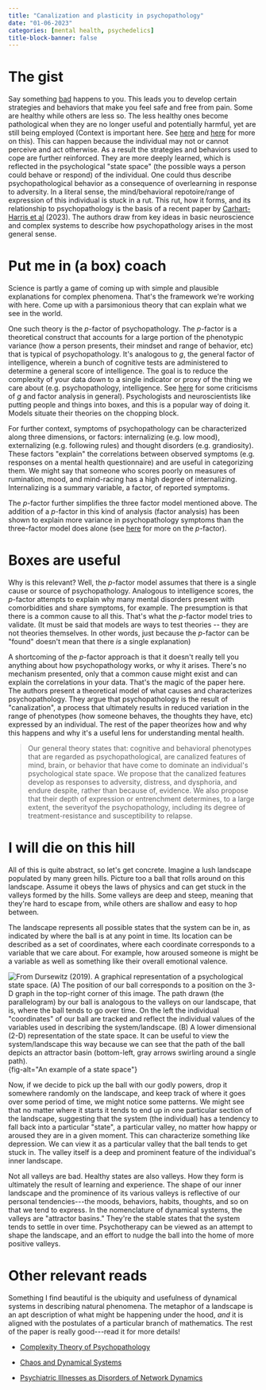 ```yaml
---
title: "Canalization and plasticity in psychopathology"
date: "01-06-2023"
categories: [mental health, psychedelics]
title-block-banner: false
---
```


# The gist

Say something [bad](https://sashachapin.substack.com/p/how-i-wish-trauma-had-been-explained) happens to you. This leads you to develop certain strategies and behaviors that make you feel safe and free from pain. Some are healthy while others are less so. The less healthy ones become pathological when they are no longer useful and potentially harmful, yet are still being employed (Context is important here. See [here](https://link.springer.com/chapter/10.1007/978-3-319-42834-5_3) and [here](https://psyarxiv.com/f68ej/) for more on this). This can happen because the individual may not or cannot perceive and act otherwise. As a result the strategies and behaviors used to cope are further reinforced. They are more deeply learned, which is reflected in the psychological "state space" (the possible ways a person could behave or respond) of the individual. One could thus describe psychopathological behavior as a consequence of overlearning in response to adversity. In a literal sense, the mind/behavioral repotoire/range of expression of this individual is stuck in a rut. This rut, how it forms, and its relationship to psychopathology is the basis of a recent paper by [Carhart-Harris et al](https://www.sciencedirect.com/science/article/abs/pii/S0028390822004579) (2023). The authors draw from key ideas in basic neuroscience and complex systems to describe how psychopathology arises in the most general sense.

# Put me in (a box) coach

Science is partly a game of coming up with simple and plausible explanations for complex phenomena. That's the framework we're working with here. Come up with a parsimonious theory that can explain what we see in the world.

One such theory is the *p*-factor of psychopathology. The *p*-factor is a theoretical construct that accounts for a large portion of the phenotypic variance (how a person presents, their mindset and range of behavior, etc) that is typical of psychopathology. It's analogous to *g*, the general factor of intelligence, wherein a bunch of cognitive tests are administered to determine a general score of intelligence. The goal is to reduce the complexity of your data down to a single indicator or proxy of the thing we care about (e.g. psychopathology, intelligence. See [here](http://bactra.org/weblog/523.html) for some criticisms of *g* and factor analysis in general). Psychologists and neuroscientists like putting people and things into boxes, and this is a popular way of doing it. Models situate their theories on the chopping block.

For further context, symptoms of psychopathology can be characterized along three dimensions, or factors: internalizing (e.g. low mood), externalizing (e.g. following rules) and thought disorders (e.g. grandiosity). These factors "explain" the correlations between observed symptoms (e.g. responses on a mental health questionnaire) and are useful in categorizing them. We might say that someone who scores poorly on measures of rumination, mood, and mind-racing has a high degree of internalizing. Internalizing is a summary variable, a factor, of reported symptoms.

The *p*-factor further simplifies the three factor model mentioned above. The addition of a *p*-factor in this kind of analysis (factor analysis) has been shown to explain more variance in psychopathology symptoms than the three-factor model does alone (see [here](https://pubmed.ncbi.nlm.nih.gov/25360393/) for more on the *p*-factor).

# Boxes are useful

Why is this relevant? Well, the *p*-factor model assumes that there is a single cause or source of psychopathology. Analogous to intelligence scores, the *p*-factor attempts to explain why many mental disorders present with comorbidities and share symptoms, for example. The presumption is that there is a common cause to all this. That's what the *p*-factor model tries to validate. (It must be said that models are ways to test theories -- they are not theories themselves. In other words, just because the *p*-factor can be "found" doesn't mean that there *is* a single explanation)

A shortcoming of the *p*-factor approach is that it doesn't really tell you anything about how psychopathology works, or why it arises. There's no mechanism presented, only that a common cause might exist and can explain the correlations in your data. That's the magic of the paper here. The authors present a theoretical model of what causes and characterizes psychopathology. They argue that psychopathology is the result of "canalization", a process that ultimately results in reduced variation in the range of phenotypes (how someone behaves, the thoughts they have, etc) expressed by an individual. The rest of the paper theorizes how and why this happens and why it's a useful lens for understanding mental health.

> Our general theory states that: cognitive and behavioral phenotypes that are regarded as psychopathological, are canalized features of mind, brain, or behavior that have come to dominate an individual's psychological state space. We propose that the canalized features develop as responses to adversity, distress, and dysphoria, and endure despite, rather than because of, evidence. We also propose that their depth of expression or entrenchment determines, to a large extent, the severityof the psychopathology, including its degree of treatment-resistance and susceptibility to relapse.

# I will die on this hill

All of this is quite abstract, so let's get concrete. Imagine a lush landscape populated by many green hills. Picture too a ball that rolls around on this landscape. Assume it obeys the laws of physics and can get stuck in the valleys formed by the hills. Some valleys are deep and steep, meaning that they're hard to escape from, while others are shallow and easy to hop between.

The landscape represents all possible states that the system can be in, as indicated by where the ball is at any point in time. Its location can be described as a set of coordinates, where each coordinate corresponds to a variable that we care about. For example, how aroused someone is might be a variable as well as something like their overall emotional valence.

![From [Dursewitz (2019)](https://pubmed.ncbi.nlm.nih.gov/32249208/). A graphical representation of a psychological state space. (A) The position of our ball corresponds to a position on the 3-D graph in the top-right corner of this image. The path drawn (the parallelogram) by our ball is analogous to the valleys on our landscape, that is, where the ball tends to go over time. On the left the individual "coordinates" of our ball are tracked and reflect the individual values of the variables used in describing the system/landscape. (B) A lower dimensional (2-D) representation of the state space. It can be useful to view the system/landscape this way because we can see that the path of the ball depicts an attractor basin (bottom-left, gray arrows swirling around a single path).](statespace.png){fig-alt="An example of a state space"}

Now, if we decide to pick up the ball with our godly powers, drop it somewhere randomly on the landscape, and keep track of where it goes over some period of time, we might notice some patterns. We might see that no matter where it starts it tends to end up in one particular section of the landscape, suggesting that the system (the individual) has a tendency to fall back into a particular "state", a particular valley, no matter how happy or aroused they are in a given moment. This can characterize something like depression. We can view it as a particular valley that the ball tends to get stuck in. The valley itself is a deep and prominent feature of the individual's inner landscape.

Not all valleys are bad. Healthy states are also valleys. How they form is ultimately the result of learning and experience. The shape of our inner landscape and the prominence of its various valleys is reflective of our personal tendencies---the moods, behaviors, habits, thoughts, and so on that we tend to express. In the nomenclature of dynamical systems, the valleys are "attractor basins." They're the stable states that the system tends to settle in over time. Psychotherapy can be viewed as an attempt to shape the landscape, and an effort to nudge the ball into the home of more positive valleys.

# Other relevant reads

Something I find beautiful is the ubiquity and usefulness of dynamical systems in describing natural phenomena. The metaphor of a landscape is an apt description of what might be happening under the hood, *and* it is aligned with the postulates of a particular branch of mathematics. The rest of the paper is really good---read it for more details!

-   [Complexity Theory of Psychopathology](https://www.semanticscholar.org/paper/Complexity-Theory-of-Psychopathology-Olthof-Hasselman/46b33cd0b16d970dac9325b2b6f00900272b7432)

-   [Chaos and Dynamical Systems](https://press.princeton.edu/books/paperback/9780691161525/chaos-and-dynamical-systems)

-   [Psychiatric Illnesses as Disorders of Network Dynamics](https://pubmed.ncbi.nlm.nih.gov/32249208/)
